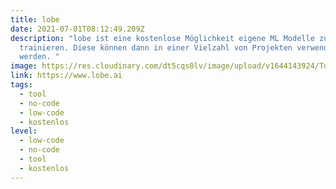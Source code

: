 ```yaml
---
title: lobe
date: 2021-07-01T08:12:49.209Z
description: "lobe ist eine kostenlose Möglichkeit eigene ML Modelle zu
  trainieren. Diese können dann in einer Vielzahl von Projekten verwendet
  werden. "
image: https://res.cloudinary.com/dt5cqs0lv/image/upload/v1644143924/Tools/Screenshot_2021-06-30_at_15-38-34_Lobe_Machine_Learning_Made_Easy_sa3j3z_tfz8jf.jpg
link: https://www.lobe.ai
tags:
  - tool
  - no-code
  - low-code
  - kostenlos
level:
  - low-code
  - no-code
  - tool
  - kostenlos
---
```

